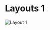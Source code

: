 # Layouts 1

![Layout 1](https://github.com/rodmat95/Layouts/assets/124494629/bd7642d9-3eba-4083-9ff2-baab09e0b4fb)
